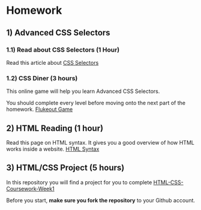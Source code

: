 # Homework

## 1) Advanced CSS Selectors

### 1.1) Read about CSS Selectors (1 Hour)

Read this article about [CSS Selectors](http://learn.shayhowe.com/advanced-html-css/complex-selectors/)

### 1.2) CSS Diner (3 hours)

This online game will help you learn Advanced CSS Selectors.

You should complete every level before moving onto the next part of the homework. [Flukeout Game](https://flukeout.github.io/)

## 2) HTML Reading (1 hour)

Read this page on HTML syntax. It gives you a good overview of how HTML works inside a website. [HTML Syntax](https://marksheet.io/html-syntax.html)

## 3) HTML/CSS Project (5 hours)

In this repository you will find a project for you to complete [HTML-CSS-Coursework-Week1](https://github.com/CodeYourFuture/HTML-CSS-Coursework-Week1)

Before you start, **make sure you fork the repository** to your Github account.
